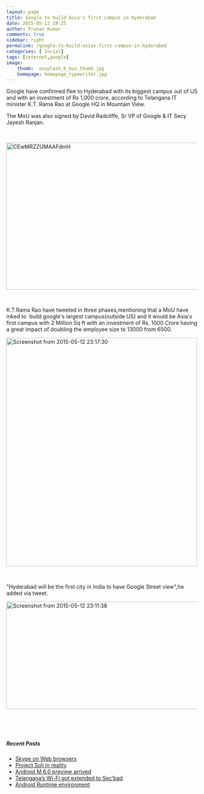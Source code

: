 ```yaml
---
layout: page
title: Google to build Asia's first campus in Hyderabad
date: 2015-05-12 19:25
author: Pranav Kumar
comments: true
sidebar: right
permalink: /google-to-build-asias-first-campus-in-hyderabad
categories: [ Social]
tags: [internet,google]
image:
    thumb:  unsplash_6_bus_thumb.jpg
    homepage: homepage_typewriter.jpg
---
```

Google have confirmed flee to Hyderabad with its biggest campus out of US and with an investment of Rs 1,000 crore, according to Telangana IT minister K.T. Rama Rao at Google HQ in Mountain View.

The MoU was also signed by David Radcliffe, Sr VP of Google &amp; IT Secy Jayesh Ranjan.

&nbsp;

<img  src="{{ site.url }}/uploads/2015/05/CEwMRZZUMAAFdmH.jpg" alt="CEwMRZZUMAAFdmH" width="599" height="387" />

&nbsp;

K.T.Rama Rao have tweeted in three phases,mentioning that a MoU have inked to  build google's largest campus(outside US)
and it would be Asia's first campus with 2 Million Sq ft with an investment of Rs. 1000 Crore having a great impact of doubling the employee size to 13000 from 6500.

<img src="{{ site.url }}/uploads/2015/05/Screenshot-from-2015-05-12-231730.png" alt="Screenshot from 2015-05-12 23:17:30" width="502" height="602" />

&nbsp;

"Hyderabad will be the first city in India to have Google Street view",he added via tweet.

<img src="{{ site.url }}/uploads/2015/05/Screenshot-from-2015-05-12-231138.png" alt="Screenshot from 2015-05-12 23:11:38" width="522" height="283" />

&nbsp;

&nbsp;
<h5 ">Recent Posts</h5>
<ul>
	<li><a href="{{ site.url }}/skype-on-web-browsers/">Skype on Web browsers</a></li>
	<li><a href="{{ site.url }}/project-soli-in-reality/">Project Soli in reality</a></li>
	<li><a href="{{ site.url }}/android-m-6-0/">Android M 6.0 preview arrived</a></li>
	<li><a href="{{ site.url }}/telanganas-wi-fi-got-extended-to-secbad/">Telangana’s Wi-Fi got extended to Sec’bad</a></li>
	<li><a href="{{ site.url }}/android-runtime-environment/">Android Runtime environment</a></li>
</ul>
